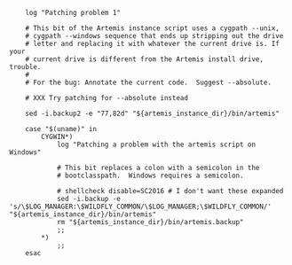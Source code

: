         log "Patching problem 1"

        # This bit of the Artemis instance script uses a cygpath --unix,
        # cygpath --windows sequence that ends up stripping out the drive
        # letter and replacing it with whatever the current drive is. If your
        # current drive is different from the Artemis install drive, trouble.
        #
        # For the bug: Annotate the current code.  Suggest --absolute.

        # XXX Try patching for --absolute instead

        sed -i.backup2 -e "77,82d" "${artemis_instance_dir}/bin/artemis"

        case "$(uname)" in
            CYGWIN*)
                log "Patching a problem with the artemis script on Windows"

                # This bit replaces a colon with a semicolon in the
                # bootclasspath.  Windows requires a semicolon.

                # shellcheck disable=SC2016 # I don't want these expanded
                sed -i.backup -e 's/\$LOG_MANAGER:\$WILDFLY_COMMON/\$LOG_MANAGER;\$WILDFLY_COMMON/' "${artemis_instance_dir}/bin/artemis"
                rm "${artemis_instance_dir}/bin/artemis.backup"
                ;;
            *)
                ;;
        esac
